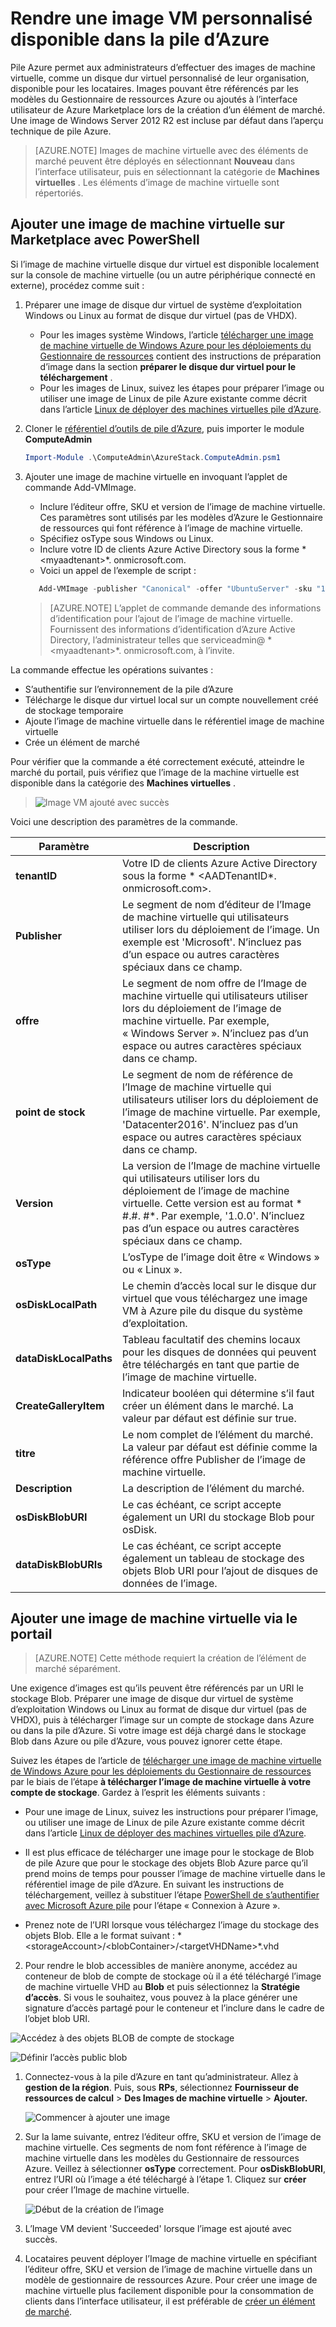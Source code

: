 <properties
    pageTitle="Ajout d’une image de machine virtuelle pour pile d’Azure | Microsoft Azure"
    description="Ajouter Windows ou Linux VM image personnalisée votre organisation aux locataires à utiliser"
    services="azure-stack"
    documentationCenter=""
    authors="mattmcg"
    manager="darmour"
    editor=""/>

<tags
    ms.service="azure-stack"
    ms.workload="na"
    ms.tgt_pltfrm="na"
    ms.devlang="na"
    ms.topic="get-started-article"
    ms.date="09/26/2016"
    ms.author="mattmcg"/>

# <a name="make-a-custom-virtual-machine-image-available-in-azure-stack"></a>Rendre une image VM personnalisé disponible dans la pile d’Azure


Pile Azure permet aux administrateurs d’effectuer des images de machine virtuelle, comme un disque dur virtuel personnalisé de leur organisation, disponible pour les locataires. Images pouvant être référencés par les modèles du Gestionnaire de ressources Azure ou ajoutés à l’interface utilisateur de Azure Marketplace lors de la création d’un élément de marché. Une image de Windows Server 2012 R2 est incluse par défaut dans l’aperçu technique de pile Azure.

> [AZURE.NOTE] Images de machine virtuelle avec des éléments de marché peuvent être déployés en sélectionnant **Nouveau** dans l’interface utilisateur, puis en sélectionnant la catégorie de **Machines virtuelles** . Les éléments d’image de machine virtuelle sont répertoriés.



## <a name="add-a-vm-image-to-marketplace-with-powershell"></a>Ajouter une image de machine virtuelle sur Marketplace avec PowerShell

Si l’image de machine virtuelle disque dur virtuel est disponible localement sur la console de machine virtuelle (ou un autre périphérique connecté en externe), procédez comme suit :

1. Préparer une image de disque dur virtuel de système d’exploitation Windows ou Linux au format de disque dur virtuel (pas de VHDX).
    -   Pour les images système Windows, l’article [télécharger une image de machine virtuelle de Windows Azure pour les déploiements du Gestionnaire de ressources](virtual-machines-windows-upload-image.md) contient des instructions de préparation d’image dans la section **préparer le disque dur virtuel pour le téléchargement** .
    -   Pour les images de Linux, suivez les étapes pour préparer l’image ou utiliser une image de Linux de pile Azure existante comme décrit dans l’article [Linux de déployer des machines virtuelles pile d’Azure](azure-stack-linux.md).

2. Cloner le [référentiel d’outils de pile d’Azure](https://aka.ms/azurestackaddvmimage), puis importer le module **ComputeAdmin**

    ```powershell
    Import-Module .\ComputeAdmin\AzureStack.ComputeAdmin.psm1
    ```

3. Ajouter une image de machine virtuelle en invoquant l’applet de commande Add-VMImage.
    -  Inclure l’éditeur offre, SKU et version de l’image de machine virtuelle. Ces paramètres sont utilisés par les modèles d’Azure le Gestionnaire de ressources qui font référence à l’image de machine virtuelle.
    -  Spécifiez osType sous Windows ou Linux.
    -  Inclure votre ID de clients Azure Active Directory sous la forme * &lt;myaadtenant&gt;*. onmicrosoft.com.
    - Voici un appel de l’exemple de script :

    ```powershell
       Add-VMImage -publisher "Canonical" -offer "UbuntuServer" -sku "14.04.3-LTS" -version "1.0.0" -osType Linux -osDiskLocalPath 'C:\Users\AzureStackAdmin\Desktop\UbuntuServer.vhd' -tenantID <myaadtenant>.onmicrosoft.com
    ```

    > [AZURE.NOTE] L’applet de commande demande des informations d’identification pour l’ajout de l’image de machine virtuelle. Fournissent des informations d’identification d’Azure Active Directory, l’administrateur telles que serviceadmin@ * &lt;myaadtenant&gt;*. onmicrosoft.com, à l’invite.  

La commande effectue les opérations suivantes :
- S’authentifie sur l’environnement de la pile d’Azure
- Télécharge le disque dur virtuel local sur un compte nouvellement créé de stockage temporaire
- Ajoute l’image de machine virtuelle dans le référentiel image de machine virtuelle
- Crée un élément de marché

Pour vérifier que la commande a été correctement exécuté, atteindre le marché du portail, puis vérifiez que l’image de la machine virtuelle est disponible dans la catégorie des **Machines virtuelles** .

> ![Image VM ajouté avec succès](./media/azure-stack-add-vm-image/image5.PNG)

Voici une description des paramètres de la commande.


| Paramètre | Description |
|----------| ------------ |
|**tenantID** | Votre ID de clients Azure Active Directory sous la forme * &lt;AADTenantID*. onmicrosoft.com&gt;. |
|**Publisher** | Le segment de nom d’éditeur de l’Image de machine virtuelle qui utilisateurs utiliser lors du déploiement de l’image. Un exemple est 'Microsoft'. N’incluez pas d’un espace ou autres caractères spéciaux dans ce champ.|
|**offre** | Le segment de nom offre de l’Image de machine virtuelle qui utilisateurs utiliser lors du déploiement de l’image de machine virtuelle. Par exemple, « Windows Server ». N’incluez pas d’un espace ou autres caractères spéciaux dans ce champ. |
| **point de stock** | Le segment de nom de référence de l’Image de machine virtuelle qui utilisateurs utiliser lors du déploiement de l’image de machine virtuelle. Par exemple, 'Datacenter2016'. N’incluez pas d’un espace ou autres caractères spéciaux dans ce champ. |
|**Version** | La version de l’Image de machine virtuelle qui utilisateurs utiliser lors du déploiement de l’image de machine virtuelle. Cette version est au format * \#.\#. \#*. Par exemple, '1.0.0'. N’incluez pas d’un espace ou autres caractères spéciaux dans ce champ.|
| **osType** | L’osType de l’image doit être « Windows » ou « Linux ». |
|**osDiskLocalPath** | Le chemin d’accès local sur le disque dur virtuel que vous téléchargez une image VM à Azure pile du disque du système d’exploitation. |
|**dataDiskLocalPaths**| Tableau facultatif des chemins locaux pour les disques de données qui peuvent être téléchargés en tant que partie de l’image de machine virtuelle.|
|**CreateGalleryItem**| Indicateur booléen qui détermine s’il faut créer un élément dans le marché. La valeur par défaut est définie sur true.|
|**titre**| Le nom complet de l’élément du marché. La valeur par défaut est définie comme la référence offre Publisher de l’image de machine virtuelle.|
|**Description**| La description de l’élément du marché. |
|**osDiskBlobURI**| Le cas échéant, ce script accepte également un URI du stockage Blob pour osDisk.|
|**dataDiskBlobURIs**| Le cas échéant, ce script accepte également un tableau de stockage des objets Blob URI pour l’ajout de disques de données de l’image.|



## <a name="add-a-vm-image-through-the-portal"></a>Ajouter une image de machine virtuelle via le portail

> [AZURE.NOTE] Cette méthode requiert la création de l’élément de marché séparément.

Une exigence d’images est qu’ils peuvent être référencés par un URI le stockage Blob. Préparer une image de disque dur virtuel de système d’exploitation Windows ou Linux au format de disque dur virtuel (pas de VHDX), puis à télécharger l’image sur un compte de stockage dans Azure ou dans la pile d’Azure. Si votre image est déjà chargé dans le stockage Blob dans Azure ou pile d’Azure, vous pouvez ignorer cette étape.

Suivez les étapes de l’article de [télécharger une image de machine virtuelle de Windows Azure pour les déploiements du Gestionnaire de ressources](https://azure.microsoft.com/documentation/articles/virtual-machines-windows-upload-image/) par le biais de l’étape **à télécharger l’image de machine virtuelle à votre compte de stockage**. Gardez à l’esprit les éléments suivants :

-   Pour une image de Linux, suivez les instructions pour préparer l’image, ou utiliser une image de Linux de pile Azure existante comme décrit dans l’article [Linux de déployer des machines virtuelles pile d’Azure](azure-stack-linux.md).

- Il est plus efficace de télécharger une image pour le stockage de Blob de pile Azure que pour le stockage des objets Blob Azure parce qu’il prend moins de temps pour pousser l’image de machine virtuelle dans le référentiel image de pile d’Azure. En suivant les instructions de téléchargement, veillez à substituer l’étape [PowerShell de s’authentifier avec Microsoft Azure pile](azure-stack-deploy-template-powershell.md) pour l’étape « Connexion à Azure ».

- Prenez note de l’URI lorsque vous téléchargez l’image du stockage des objets Blob. Elle a le format suivant : * &lt;storageAccount&gt;/&lt;blobContainer&gt;/&lt;targetVHDName&gt;*.vhd

2.  Pour rendre le blob accessibles de manière anonyme, accédez au conteneur de blob de compte de stockage où il a été téléchargé l’image de machine virtuelle VHD au **Blob** et puis sélectionnez la **Stratégie d’accès**. Si vous le souhaitez, vous pouvez à la place générer une signature d’accès partagé pour le conteneur et l’inclure dans le cadre de l’objet blob URI.

![Accédez à des objets BLOB de compte de stockage](./media/azure-stack-add-vm-image/image1.png)

![Définir l’accès public blob](./media/azure-stack-add-vm-image/image2.png)

1.  Connectez-vous à la pile d’Azure en tant qu’administrateur. Allez à **gestion de la région**. Puis, sous **RPs**, sélectionnez **Fournisseur de ressources de calcul** > **Des Images de machine virtuelle** > **Ajouter.**

    ![Commencer à ajouter une image](./media/azure-stack-add-vm-image/image3.png)

2.  Sur la lame suivante, entrez l’éditeur offre, SKU et version de l’image de machine virtuelle. Ces segments de nom font référence à l’image de machine virtuelle dans les modèles du Gestionnaire de ressources Azure. Veillez à sélectionner **osType** correctement. Pour **osDiskBlobURI**, entrez l’URI où l’image a été téléchargé à l’étape 1. Cliquez sur **créer** pour créer l’Image de machine virtuelle.

    ![Début de la création de l’image](./media/azure-stack-add-vm-image/image4.png)

3.  L’Image VM devient 'Succeeded' lorsque l’image est ajouté avec succès.

4.  Locataires peuvent déployer l’Image de machine virtuelle en spécifiant l’éditeur offre, SKU et version de l’image de machine virtuelle dans un modèle de gestionnaire de ressources Azure. Pour créer une image de machine virtuelle plus facilement disponible pour la consommation de clients dans l’interface utilisateur, il est préférable de [créer un élément de marché](azure-stack-create-and-publish-marketplace-item.md).
